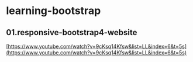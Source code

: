 # learning-bootstrap

## 01.responsive-bootstrap4-website

[https://www.youtube.com/watch?v=9cKsq14Kfsw&list=LL&index=6&t=5s](https://www.youtube.com/watch?v=9cKsq14Kfsw&list=LL&index=6&t=5s)
